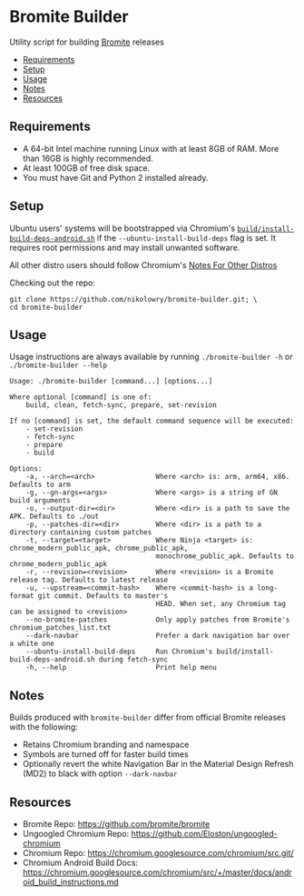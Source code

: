 # Bromite Builder

Utility script for building [Bromite]( https://github.com/bromite/bromite) releases

- [Requirements](#requirements)
- [Setup](#setup)
- [Usage](#usage)
- [Notes](#notes)
- [Resources](#resources)

## <a name="requirements"></a>Requirements

- A 64-bit Intel machine running Linux with at least 8GB of RAM.
More than 16GB is highly recommended.
- At least 100GB of free disk space.
- You must have Git and Python 2 installed already.

## <a name="setup"></a>Setup

Ubuntu users' systems will be bootstrapped via Chromium's
[`build/install-build-deps-android.sh`](https://chromium.googlesource.com/chromium/src.git/+/master/build/install-build-deps-android.sh)
if the `--ubuntu-install-build-deps` flag is set. It requires root permissions
and may install unwanted software.

All other distro users should follow Chromium's
[Notes For Other Distros](https://chromium.googlesource.com/chromium/src/+/master/docs/linux/build_instructions.md#notes)

Checking out the repo:
```shell
git clone https://github.com/nikolowry/bromite-builder.git; \
cd bromite-builder
```

## <a name="usage"></a>Usage

Usage instructions are always available by running `./bromite-builder -h` or
`./bromite-builder --help`

```
Usage: ./bromite-builder [command...] [options...]

Where optional [command] is one of:
    build, clean, fetch-sync, prepare, set-revision

If no [command] is set, the default command sequence will be executed:
    - set-revision
    - fetch-sync
    - prepare
    - build

Options:
    -a, --arch=<arch>               Where <arch> is: arm, arm64, x86. Defaults to arm
    -g, --gn-args=<args>            Where <args> is a string of GN build arguments
    -o, --output-dir=<dir>          Where <dir> is a path to save the APK. Defaults to ./out
    -p, --patches-dir=<dir>         Where <dir> is a path to a directory containing custom patches
    -t, --target=<target>           Where Ninja <target> is: chrome_modern_public_apk, chrome_public_apk,
                                    monochrome_public_apk. Defaults to chrome_modern_public_apk
    -r, --revision=<revision>       Where <revision> is a Bromite release tag. Defaults to latest release
    -u, --upstream=<commit-hash>    Where <commit-hash> is a long-format git commit. Defaults to master's
                                    HEAD. When set, any Chromium tag can be assigned to <revision>
    --no-bromite-patches            Only apply patches from Bromite's chromium_patches_list.txt
    --dark-navbar                   Prefer a dark navigation bar over a white one
    --ubuntu-install-build-deps     Run Chromium's build/install-build-deps-android.sh during fetch-sync
    -h, --help                      Print help menu
```

## <a name="notes"></a>Notes

Builds produced with `bromite-builder` differ from official Bromite releases with
the following:

- Retains Chromium branding and namespace
- Symbols are turned off for faster build times
- Optionally revert the white Navigation Bar in the Material Design Refresh (MD2)
to black with option `--dark-navbar`

## <a name="resources"></a>Resources

- Bromite Repo: https://github.com/bromite/bromite
- Ungoogled Chromium Repo: https://github.com/Eloston/ungoogled-chromium
- Chromium Repo: https://chromium.googlesource.com/chromium/src.git/
- Chromium Android Build Docs: https://chromium.googlesource.com/chromium/src/+/master/docs/android_build_instructions.md
